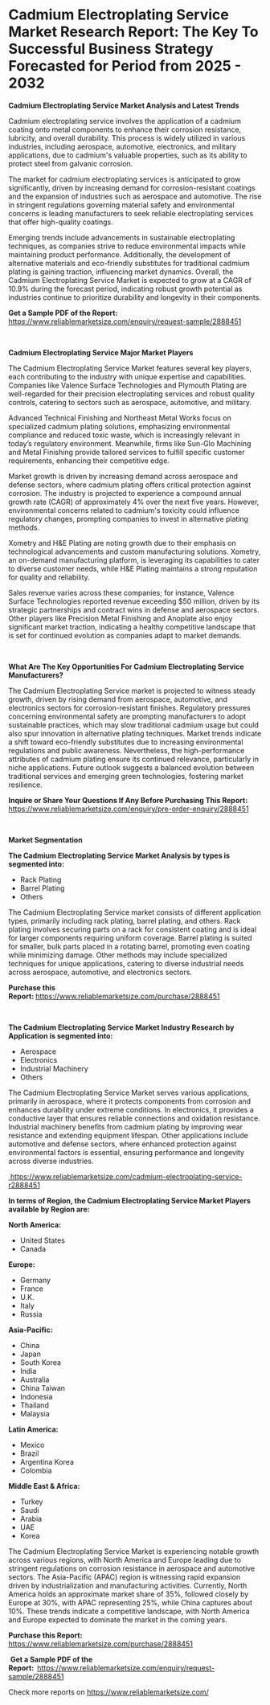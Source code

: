 <p><h1>Cadmium Electroplating Service Market Research Report: The Key To Successful Business Strategy Forecasted for Period from 2025 - 2032</h1></p><p><strong>Cadmium Electroplating Service Market Analysis and Latest Trends</strong></p>
<p><p>Cadmium electroplating service involves the application of a cadmium coating onto metal components to enhance their corrosion resistance, lubricity, and overall durability. This process is widely utilized in various industries, including aerospace, automotive, electronics, and military applications, due to cadmium's valuable properties, such as its ability to protect steel from galvanic corrosion.</p><p>The market for cadmium electroplating services is anticipated to grow significantly, driven by increasing demand for corrosion-resistant coatings and the expansion of industries such as aerospace and automotive. The rise in stringent regulations governing material safety and environmental concerns is leading manufacturers to seek reliable electroplating services that offer high-quality coatings.</p><p>Emerging trends include advancements in sustainable electroplating techniques, as companies strive to reduce environmental impacts while maintaining product performance. Additionally, the development of alternative materials and eco-friendly substitutes for traditional cadmium plating is gaining traction, influencing market dynamics. Overall, the Cadmium Electroplating Service Market is expected to grow at a CAGR of 10.9% during the forecast period, indicating robust growth potential as industries continue to prioritize durability and longevity in their components.</p></p>
<p><strong>Get a Sample PDF of the Report:&nbsp;</strong> <a href="https://www.reliablemarketsize.com/enquiry/request-sample/2888451?utm_campaign=3516&utm_medium=2&utm_source=Github&utm_content=ia&utm_term=14032025&utm_id=cadmium-electroplating-service">https://www.reliablemarketsize.com/enquiry/request-sample/2888451</a></p>
<p>&nbsp;</p>
<p><strong>Cadmium Electroplating Service Major Market Players</strong></p>
<p><p>The Cadmium Electroplating Service Market features several key players, each contributing to the industry with unique expertise and capabilities. Companies like Valence Surface Technologies and Plymouth Plating are well-regarded for their precision electroplating services and robust quality controls, catering to sectors such as aerospace, automotive, and military. </p><p>Advanced Technical Finishing and Northeast Metal Works focus on specialized cadmium plating solutions, emphasizing environmental compliance and reduced toxic waste, which is increasingly relevant in today’s regulatory environment. Meanwhile, firms like Sun-Glo Machining and Metal Finishing provide tailored services to fulfill specific customer requirements, enhancing their competitive edge.</p><p>Market growth is driven by increasing demand across aerospace and defense sectors, where cadmium plating offers critical protection against corrosion. The industry is projected to experience a compound annual growth rate (CAGR) of approximately 4% over the next five years. However, environmental concerns related to cadmium's toxicity could influence regulatory changes, prompting companies to invest in alternative plating methods. </p><p>Xometry and H&E Plating are noting growth due to their emphasis on technological advancements and custom manufacturing solutions. Xometry, an on-demand manufacturing platform, is leveraging its capabilities to cater to diverse customer needs, while H&E Plating maintains a strong reputation for quality and reliability.</p><p>Sales revenue varies across these companies; for instance, Valence Surface Technologies reported revenue exceeding $50 million, driven by its strategic partnerships and contract wins in defense and aerospace sectors. Other players like Precision Metal Finishing and Anoplate also enjoy significant market traction, indicating a healthy competitive landscape that is set for continued evolution as companies adapt to market demands.</p></p>
<p>&nbsp;</p>
<p><strong>What Are The Key Opportunities For Cadmium Electroplating Service Manufacturers?</strong></p>
<p><p>The Cadmium Electroplating Service market is projected to witness steady growth, driven by rising demand from aerospace, automotive, and electronics sectors for corrosion-resistant finishes. Regulatory pressures concerning environmental safety are prompting manufacturers to adopt sustainable practices, which may slow traditional cadmium usage but could also spur innovation in alternative plating techniques. Market trends indicate a shift toward eco-friendly substitutes due to increasing environmental regulations and public awareness. Nevertheless, the high-performance attributes of cadmium plating ensure its continued relevance, particularly in niche applications. Future outlook suggests a balanced evolution between traditional services and emerging green technologies, fostering market resilience.</p></p>
<p><strong>Inquire or Share Your Questions If Any Before Purchasing This Report:</strong> <a href="https://www.reliablemarketsize.com/enquiry/pre-order-enquiry/2888451?utm_campaign=3516&utm_medium=2&utm_source=Github&utm_content=ia&utm_term=14032025&utm_id=cadmium-electroplating-service">https://www.reliablemarketsize.com/enquiry/pre-order-enquiry/2888451</a></p>
<p>&nbsp;</p>
<p><strong>Market Segmentation</strong></p>
<p><strong>The Cadmium Electroplating Service Market Analysis by types is segmented into:</strong></p>
<p><ul><li>Rack Plating</li><li>Barrel Plating</li><li>Others</li></ul></p>
<p><p>The Cadmium Electroplating Service market consists of different application types, primarily including rack plating, barrel plating, and others. Rack plating involves securing parts on a rack for consistent coating and is ideal for larger components requiring uniform coverage. Barrel plating is suited for smaller, bulk parts placed in a rotating barrel, promoting even coating while minimizing damage. Other methods may include specialized techniques for unique applications, catering to diverse industrial needs across aerospace, automotive, and electronics sectors.</p></p>
<p><strong>Purchase this Report:&nbsp;</strong><a href="https://www.reliablemarketsize.com/purchase/2888451?utm_campaign=3516&utm_medium=2&utm_source=Github&utm_content=ia&utm_term=14032025&utm_id=cadmium-electroplating-service">https://www.reliablemarketsize.com/purchase/2888451</a></p>
<p>&nbsp;</p>
<p><strong>The Cadmium Electroplating Service Market Industry Research by Application is segmented into:</strong></p>
<p><ul><li>Aerospace</li><li>Electronics</li><li>Industrial Machinery</li><li>Others</li></ul></p>
<p><p>The Cadmium Electroplating Service Market serves various applications, primarily in aerospace, where it protects components from corrosion and enhances durability under extreme conditions. In electronics, it provides a conductive layer that ensures reliable connections and oxidation resistance. Industrial machinery benefits from cadmium plating by improving wear resistance and extending equipment lifespan. Other applications include automotive and defense sectors, where enhanced protection against environmental factors is essential, ensuring performance and longevity across diverse industries.</p></p>
<p><a href="https://www.reliablemarketsize.com/cadmium-electroplating-service-r2888451?utm_campaign=3516&utm_medium=2&utm_source=Github&utm_content=ia&utm_term=14032025&utm_id=cadmium-electroplating-service">&nbsp;https://www.reliablemarketsize.com/cadmium-electroplating-service-r2888451</a></p>
<p><strong>In terms of Region, the Cadmium Electroplating Service Market Players available by Region are:</strong></p>
<p>
    <p> <strong> North America: </strong>
        <ul>
            <li>United States</li>
            <li>Canada</li>
        </ul>
        </p> 
    <p> <strong> Europe: </strong>
        <ul>
            <li>Germany</li>
            <li>France</li>
            <li>U.K.</li>
            <li>Italy</li>
            <li>Russia</li>
        </ul>
        </p> 
    <p> <strong> Asia-Pacific: </strong>
        <ul>
            <li>China</li>
            <li>Japan</li>
            <li>South Korea</li>
            <li>India</li>
            <li>Australia</li>
            <li>China Taiwan</li>
            <li>Indonesia</li>
            <li>Thailand</li>
            <li>Malaysia</li>
        </ul>
        </p> 
    <p> <strong> Latin America: </strong>
        <ul>
            <li>Mexico</li>
            <li>Brazil</li>
            <li>Argentina Korea</li>
            <li>Colombia</li>
        </ul>
        </p> 
    <p> <strong> Middle East & Africa: </strong>
        <ul>
            <li>Turkey</li>
            <li>Saudi</li>
            <li>Arabia</li>
            <li>UAE</li>
            <li>Korea</li>
        </ul>
    </p>
    </p>
<p><p>The Cadmium Electroplating Service Market is experiencing notable growth across various regions, with North America and Europe leading due to stringent regulations on corrosion resistance in aerospace and automotive sectors. The Asia-Pacific (APAC) region is witnessing rapid expansion driven by industrialization and manufacturing activities. Currently, North America holds an approximate market share of 35%, followed closely by Europe at 30%, with APAC representing 25%, while China captures about 10%. These trends indicate a competitive landscape, with North America and Europe expected to dominate the market in the coming years.</p></p>
<p><strong>Purchase this Report: </strong><a href="https://www.reliablemarketsize.com/purchase/2888451?utm_campaign=3516&utm_medium=2&utm_source=Github&utm_content=ia&utm_term=14032025&utm_id=cadmium-electroplating-service">https://www.reliablemarketsize.com/purchase/2888451</a></p>
<p>&nbsp;<strong>Get a Sample PDF of the Report:&nbsp;&nbsp;</strong><a href="https://www.reliablemarketsize.com/enquiry/request-sample/2888451?utm_campaign=3516&utm_medium=2&utm_source=Github&utm_content=ia&utm_term=14032025&utm_id=cadmium-electroplating-service">https://www.reliablemarketsize.com/enquiry/request-sample/2888451</a></p>
<p><strong></strong></p>
<p>Check more reports on <a href="https://www.reliablemarketsize.com/?utm_campaign=3516&utm_medium=2&utm_source=Github&utm_content=ia&utm_term=14032025&utm_id=cadmium-electroplating-service">https://www.reliablemarketsize.com/</a></p>